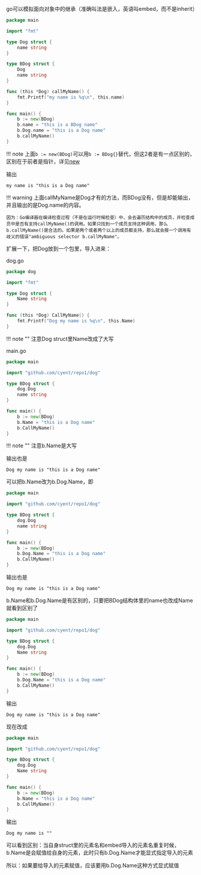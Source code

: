 go可以模拟面向对象中的继承（准确叫法是嵌入，英语叫embed，而不是inherit）

```go
package main

import "fmt"

type Dog struct {
	name string
}

type BDog struct {
	Dog
	name string
}

func (this *Dog) callMyName() {
	fmt.Printf("my name is %q\n", this.name)
}

func main() {
	b := new(BDog)
	b.name = "this is a BDog name"
	b.Dog.name = "this is a Dog name"
	b.callMyName()
}
```

!!! note
	上面`b := new(BDog)`可以用`b := BDog{}`替代，但这2者是有一点区别的，区别在于前者是指针，详见[new](/other/new/#new)

输出

```text
my name is "this is a Dog name"
```

!!! warning
	上面callMyName是Dog才有的方法，而BDog没有，但是却能输出，并且输出的是Dog.name的内容。

	因为：Go编译器在编译检查过程（不是在运行时候检查）中，会去遍历结构中的成员，并检查成员中是否有支持callMyName()的调用。如果只找到一个成员支持这种调用，那么b.callMyName()是合法的。如果是两个或者两个以上的成员都支持，那么就会报一个调用有歧义的错误"ambiguous selector b.callMyName"。

扩展一下，把Dog放到一个包里，导入进来：

dog.go

```go hl_lines="6"
package dog

import "fmt"

type Dog struct {
	Name string
}

func (this *Dog) CallMyName() {
	fmt.Printf("Dog my name is %q\n", this.Name)
}
```

!!! note ""
	注意Dog struct里Name改成了大写

main.go

```go hl_lines="12"
package main

import "github.com/cyent/repo1/dog"

type BDog struct {
	dog.Dog
	name string
}

func main() {
	b := new(BDog)
	b.Name = "this is a Dog name"
	b.CallMyName()
}
```

!!! note ""
	注意b.Name是大写

输出也是

```text
Dog my name is "this is a Dog name"
```

可以把b.Name改为b.Dog.Name，即

```go hl_lines="12"
package main

import "github.com/cyent/repo1/dog"

type BDog struct {
	dog.Dog
	name string
}

func main() {
	b := new(BDog)
	b.Dog.Name = "this is a Dog name"
	b.CallMyName()
}
```

输出也是

```text
Dog my name is "this is a Dog name"
```

b.Name和b.Dog.Name是有区别的，只要把BDog结构体里的name也改成Name就看到区别了

```go hl_lines="7"
package main

import "github.com/cyent/repo1/dog"

type BDog struct {
	dog.Dog
	Name string
}

func main() {
	b := new(BDog)
	b.Dog.Name = "this is a Dog name"
	b.CallMyName()
}
```

输出

```text
Dog my name is "this is a Dog name"
```

现在改成

```go hl_lines="12"
package main

import "github.com/cyent/repo1/dog"

type BDog struct {
	dog.Dog
	Name string
}

func main() {
	b := new(BDog)
	b.Name = "this is a Dog name"
	b.CallMyName()
}
```

输出

```text
Dog my name is ""
```

可以看到区别：当自身struct里的元素名和embed导入的元素名重复时候，b.Name是会赋值给自身的元素，此时只有b.Dog.Name才能显式指定导入的元素

所以：如果要给导入的元素赋值，应该要用b.Dog.Name这种方式显式赋值
